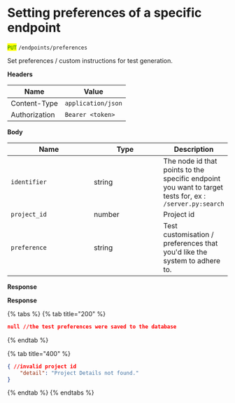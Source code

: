 # Setting preferences of a specific endpoint

<mark style="color:green;">`PUT`</mark> `/endpoints/preferences`

Set preferences / custom instructions for test generation.

**Headers**

| Name          | Value              |
| ------------- | ------------------ |
| Content-Type  | `application/json` |
| Authorization | `Bearer <token>`   |

**Body**

<table><thead><tr><th width="249">Name</th><th width="212">Type</th><th>Description</th></tr></thead><tbody><tr><td><code>identifier</code></td><td>string</td><td>The node id that points to the specific endpoint you want to target tests for, ex : <code>/server.py:search</code></td></tr><tr><td><code>project_id</code></td><td>number</td><td>Project id</td></tr><tr><td><code>preference</code></td><td>string</td><td>Test customisation / preferences  that you'd like the system to adhere to.</td></tr></tbody></table>

**Response**

**Response**

{% tabs %}
{% tab title="200" %}
```json
null //the test preferences were saved to the database
```
{% endtab %}

{% tab title="400" %}
```json
{ //invalid project id
    "detail": "Project Details not found."
}
```
{% endtab %}
{% endtabs %}

